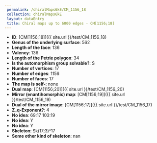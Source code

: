 ```yaml
--- 
 permalink: /chiralMaps6kE/CM_1156_18 
 collection: chiralMaps6kE
 layout: dataEntry
 title: Chiral maps up to 6000 edges - CM[1156;18]
---
```


- **ID**: [CM[1156;18]]({{ site.url }}/test/CM_1156_18)
- **Genus of the underlying surface**: 562
- **Length of the face**: 136
- **Valency**: 136
- **Length of the Petrie polygon**: 34
- **Is the automorphism group solvable?**: S
- **Number of vertices**: 17
- **Number of edges**: 1156
- **Number of faces**: 17
- **The map is self-**: none
- **Dual map**: [CM[1156;20]]({{ site.url }}/test/CM_1156_20)
- **Mirror (enantihomorphic) map**: [CM[1156;19]]({{ site.url }}/test/CM_1156_19)
- **Dual of the mirror image**: [CM[1156;17]]({{ site.url }}/test/CM_1156_17)
- **Z_q-Exponent?**: 4
- **No idea**:  69:17 103:19
- **No idea**: Y
- **No idea**: Y
- **Skeleton**: Sk(17;3)^17
- **Some other kind of skeleton**: nan
